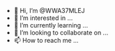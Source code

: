 - 👋 Hi, I’m @WWA37MLEJ
- 👀 I’m interested in ...
- 🌱 I’m currently learning ...
- 💞️ I’m looking to collaborate on ...
- 📫 How to reach me ...

<!---
WWA37MLEJ/WWA37MLEJ is a ✨ special ✨ repository because its `README.md` (this file) appears on your GitHub profile.
You can click the Preview link to take a look at your changes.
--->
